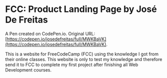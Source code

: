 # FCC: Product Landing Page by José De Freitas

A Pen created on CodePen.io. Original URL: [https://codepen.io/josedefreitas/full/MWKBaVK](https://codepen.io/josedefreitas/full/MWKBaVK).

This is a website for FreeCodeCamp (FCC) using the knowledge I got from their online classes. This website is only to test my knowledge and therefore send it to FCC to complete my first project after finishing all Web Development courses.
